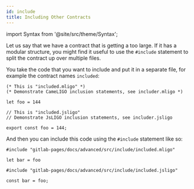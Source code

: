 ```yaml
---
id: include
title: Including Other Contracts
---
```


import Syntax from '@site/src/theme/Syntax';

Let us say that we have a contract that is getting a too large. If it
has a modular structure, you might find it useful to use the
`#include` statement to split the contract up over multiple files.

You take the code that you want to include and put it in a separate
file, for example the contract names `included`:

<Syntax syntax="cameligo">

```cameligo group=included
(* This is "included.mligo" *)
(* Demonstrate CameLIGO inclusion statements, see includer.mligo *)

let foo = 144
```

</Syntax>

<Syntax syntax="jsligo">

```jsligo group=included
// This is "included.jsligo"
// Demonstrate JsLIGO inclusion statements, see includer.jsligo

export const foo = 144;
```

</Syntax>

And then you can include this code using the `#include` statement like
so:

<Syntax syntax="cameligo">

```cameligo
#include "gitlab-pages/docs/advanced/src/include/included.mligo"

let bar = foo
```

</Syntax>

<Syntax syntax="jsligo">

```jsligo
#include "gitlab-pages/docs/advanced/src/include/included.jsligo"

const bar = foo;
```

</Syntax>

<!-- updated use of entry -->